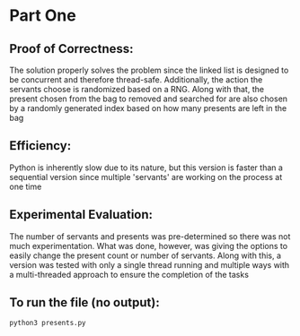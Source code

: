 # Part One 

## Proof of Correctness:
The solution properly solves the problem since the linked list
is designed to be concurrent and therefore thread-safe. Additionally,
the action the servants choose is randomized based on a RNG. Along with
that, the present chosen from the bag to removed and searched for are also
chosen by a randomly generated index based on how many presents are left
in the bag 

## Efficiency:
Python is inherently slow due to its nature, but this version is
faster than a sequential version since multiple 'servants' are working
on the process at one time 

## Experimental Evaluation:
The number of servants and presents was pre-determined so there was not much
experimentation. What was done, however, was giving the options to easily change
the present count or number of servants. Along with this, a version was tested with
only a single thread running and multiple ways with a multi-threaded approach to ensure
the completion of the tasks 

## To run the file (no output):
```
python3 presents.py
```
